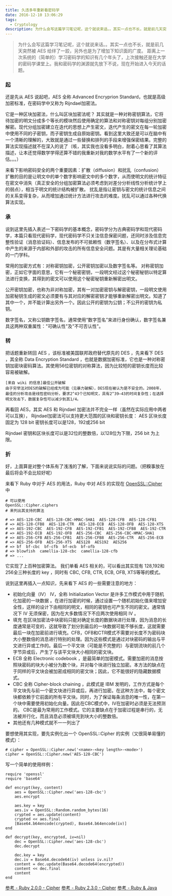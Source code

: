 ```yaml
---
title: 久违多年重新看密码学
date: 2016-12-10 13:06:29
tags:
  - Cryptology
description: 为什么会写这篇学习笔记呢，这个就说来话。。其实一点也不长，就是前几天突然被 AES 给绊了一跤，另外也是为了增加下知识面的广度。距离上一次系统的（简单的）学习密码学的知识有几个年头了，上次接触还是在大学的密码学课堂上。我和密码学的渊源就先放下不说，现在开始进入今天的话题。
---
```


> 为什么会写这篇学习笔记呢，这个就说来话。。其实一点也不长，就是前几天突然被 AES 给绊了一跤，另外也是为了增加下知识面的广度。
距离上一次系统的（简单的）学习密码学的知识有几个年头了，上次接触还是在大学的密码学课堂上。我和密码学的渊源就先放下不说，现在开始进入今天的话题。

### 起
还是先从 AES 说起吧，AES 全称 Advanced Encryprion Standard，也就是高级加密标准，在密码学中又称为 Rijndael加密法。

它是一种区块加密法，什么叫区块加密法呢？
其实就是一种对称密钥算法，它将待加密的明文分成多个等长的模块然后使用确定的算法和对称密钥对每组分别加密解密。现代分组加密建立在迭代的思想上产生密文，迭代产生的密文在每一轮加密中使用不同的子密钥，而子密钥生成自原始密钥。看到这里大致还是可以在脑中有一个清晰的理解的，大致就是通过一些替换和排列的手段来增强保密结果。完整的算法实现描述就不在深入的说了（咳，其实我也没看多明白，耐着心思看了其算法描述，让本还觉得数学学得还算不错的我重新对我的数学水平有了一个新的评估。。。）

来看下影响密码安全的两个重要因素：扩散（diffusion）和扰乱（confusion）
扩散的目的是让明文中的单个数字影响密文中的多个数字，从而使明文的统计特征在密文中消失（真正安全的分组加密算法必须考虑到对差分分析线性分析统计学上的弱点），相当于明文的统计结构被扩散。
扰乱是指让密钥与密文的统计信息之间的关系变得复杂，从而增加通过统计方法进行攻击的难度。扰乱可以通过各种代换算法实现。

### 承
说到这里先插入表述一下密码学的基本概念，密码学分为古典密码学和现代密码学，本篇只看现代密码学，现代密码学不只关注信息保密问题，还同时涉及信息完整性验证（消息验证码）、信息发布的不可抵赖性（数字签名）、以及在分布式计算中产生的来源于内部和外部的攻击的所有信息安全问题。其是有大量相关理论基础的一门学科。

常用的加密方式有：对称密钥加密，公开密钥加密以及数字签名等。
对称密钥加密，正如它字面的意思，它有一个秘密密钥，一段明文经过这个秘密秘钥以特定算法进行变换，其得到的密文可以使用这个秘密秘钥重新解密出明文。

公开密钥加密，也称为非对称加密，其有一对加密密钥与解密密钥，一段明文使用加密秘钥生成的密文必须要有与其对应的解密密钥才能够重新解密出明文。知道了其中一个，并不能计算出另外一个。因此公开的密钥为公钥；不公开的密钥为私钥。

数字签名，又称公钥数字签名，通常使用“数字签名”来进行身份确认，数字签名兼具这两种双重属性："可确认性"及"不可否认性"。

### 转
把话题重新转回 AES ，该标准被美国联邦政府替代原先的 DES ，先来看下 DES ，其全称 Data Encryption Standard ，也就是数据加密标准，它也是一种对称密钥加密块密码算法。其使用56位密钥的对称算法，因为比较短的密钥长度而比较容易被破解。
```
[来自 wiki 的信息]最佳公开破解
由于穷举法对DES的破解已经成为可能（见暴力破解），DES现在被认为是不安全的。2008年，最佳的分析攻击是线性密码分析，要求2^43个已知明文，具有2^39–43的时间复杂性；在选择明文攻击下，数据复杂性可以减少到其1/4。
```

再看回 AES，其实 AES 和 Rijndael 加密法并不完全一样（虽然在实际应用中两者可以互换）， Rijndael加密法可以支持更大范围的区块和密钥长度：
AES
区块长度固定为 128 bit 
密钥长度可以是128，192或256 bit

Rijndael
密钥和区块长度可以是32位的整数倍，以128位为下限，256 bit 为上限。

### 折
好，上面算是对整个体系有了浅浅的了解，下面来说说实际的问题。（把糗事放在最后将会不会比较好呢）

来看下 Ruby 中对于 AES 的用法，Ruby 中对 AES 的实现在 [OpenSSL::Cipher][1] 中
```
# 可以使用 
OpenSSL::Cipher.ciphers 
# 来列出其支持的算法

# => AES-128-CBC  AES-128-CBC-HMAC-SHA1  AES-128-CFB  AES-128-CFB1
# => AES-128-CFB8  AES-128-CTR  AES-128-ECB  AES-128-OFB  AES-128-XTS
# => AES-192-CBC  AES-192-CFB  AES-192-CFB1  AES-192-CFB8  AES-192-CTR
# => AES-192-ECB  AES-192-OFB  AES-256-CBC  AES-256-CBC-HMAC-SHA1  
# => AES-256-CFB AES-256-CFB1  AES-256-CFB8  AES-256-CTR  AES-256-ECB
# => AES-256-OFB  AES-256-XTS  AES128  AES192  AES256
# => bf  bf-cbc  bf-cfb  bf-ecb  bf-ofb
# => blowfish  camellia-128-cbc  camellia-128-cfb
# => ...
```
它实现了上百种加密算法。
我们单看 AES 相关的，可以看出其实现有 128,192和256全三种长度的 key ，同时有 CBC, CFB, CTR, ECB, OFB, XTS等等的模式。

说到这里再插入一点知识，先来看下 AES 的一些需要注意的地方：

* 初始化向量（IV）
  IV，全称 Initialization Vector 是许多工作模式中用于随机化加密的一块数据 。在进行加密的时候，通过设置一个随机初始化值来增加安全性，这样的设计下由相同的明文，相同的密钥也可产生不同的密文。通常情况下 IV 无须保密，因为在大多数情况下不应两次使用相同 IV 。
* 填充
  在区块加密法中块密码只能对确定长度的数据块进行处理，因为消息的长度通常是可变的，这就导致了划分到最后的一块数据可能不够长度，这就需要最后一块在加密前进行填充。CFB，OFB和CTR模式不需要对长度不为密码块大小整数倍的消息进行特别的处理。因为这些模式是通过对块密码的输出与平文进行异或工作的。最后一个平文块（可能是不完整的）与密钥流块的前几个字节异或后，产生了与该平文块大小相同的密文块。
* ECB
  全称 Electronic codebook ，是最简单的加密模式。需要加密的消息按照块密码的块大小被分为数个块，并对每个块进行独立加密。本方法的缺点在于同样的平文块会被加密成相同的密文块；因此，它不能很好的隐藏数据模式。
* CBC
  全称 Cipher-block chaining ，此模式是 IBM 发明的，工作方式是每个平文块先与前一个密文块进行异或后，再进行加密。在这种方法中，每个密文块都依赖于它前面的所有平文块。同时，为了保证每条消息的唯一性，在第一个块中需要使用初始化向量。因此在CBC模式中，IV在加密时必须是无法预测的。
CBC是最为常用的工作模式。它的主要缺点在于加密过程是串行的，无法被并行化，而且消息必须被填充到块大小的整数倍。
* 其他还有几种模式就不一一列出了


要想使用其实现，要先实例化出一个 OpenSSL::Cipher 的实例（又很简单易懂的模式）：
```
# cipher = OpenSSL::Cipher.new('<name>-<key length>-<mode>')
cipher = OpenSSL::Cipher.new('AES-128-CBC')
```

写一个简单的使用样例：
```
require 'openssl'
require 'base64'

def encrypt(key, content)
    aes = OpenSSL::Cipher.new('aes-128-cbc')
    aes.encrypt
 
    aes.key = key
    aes.iv = OpenSSL::Random.random_bytes(16)
    crypted = aes.update(content)
    crypted << aes.final
    [Base64.b64encode(crypted), Base64.b64encode(iv)]
end

def decrypt(key, encrypted, iv=nil)
    dec = OpenSSL::Cipher.new('aes-128-cbc')
    dec.decrypt
    
    dec.key = key
    dec.iv = Base64.decode64(iv) unless iv.nil?
    content = dec.update(Base64.decode64(encrypted))
    content << dec.final
    content
end
```

[参考 - Ruby 2.0.0 - Cipher][2]
[参考 - Ruby 2.3.0 - Cipher][3]
[参考 - Ruby & Java][4]


  [1]: https://github.com/ruby/openssl/blob/master/lib/openssl/cipher.rb
  [2]: https://ruby-doc.org/stdlib-2.0.0/libdoc/openssl/rdoc/OpenSSL/Cipher.html
  [3]: https://docs.ruby-lang.org/ja/latest/class/OpenSSL=3a=3aCipher.html
  [4]: http://techmedia-think.hatenablog.com/entry/20110527/1306499951
